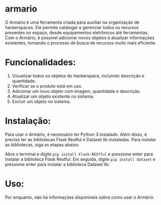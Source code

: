 # armario
O Armário é uma ferramenta criada para auxiliar na organização de hackerspaces. Ele permite catalogar e gerenciar todos os recursos presentes no espaço, desde equipamentos eletrônicos até ferramentas. Com o Armário, é possível adicionar novos objetos e atualizar informações existentes, tornando o processo de busca de recursos muito mais eficiente.

# Funcionalidades:
1. Visualizar todos os objetos do hackerspace, incluindo descrição e quantidade.
2. Verificar se o produto está em uso.
3. Adicionar um novo objeto com imagem, quantidade e descrição.
4. Atualizar um objeto existente no sistema.
5. Excluir um objeto no sistema.

# Instalação:
Para usar o Armário, é necessário ter Python 3 instalado. Além disso, é preciso ter as bibliotecas Flask Restful e Dataset lib instaladas. Para instalar as bibliotecas, siga as etapas abaixo:

Abra o terminal e digite `pip install Flask-RESTful` e pressione enter para instalar a biblioteca Flask Restful.
Em seguida, digite `pip install dataset` e pressione enter para instalar a biblioteca Dataset lib.

# Uso:
Por enquanto, não há informações disponíveis sobre como usar o Armário.





